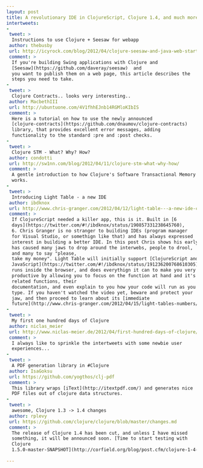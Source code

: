 ```yaml
---
layout: post
title: A revolutionary IDE in ClojureScript, Clojure 1.4, and much more
intertweets:
-
 tweet: >
  Instructions to use Clojure + Seesaw for webapp
 author: thebusby
 url: http://icyrock.com/blog/2012/04/clojure-seesaw-and-java-web-start-with-leiningen/
 comment: >
  If you're building Swing applications with Clojure and
  [Seesaw](https://github.com/daveray/seesaw)  and
  you want to publish them on a web page, this article describes the
  steps you need to take. 
-
 tweet: >
  Clojure Contracts.. looks very interesting..
 author: MacbethIII
 url: http://ubuntuone.com/4V1fhhEJnb14RGMloKIbIS
 comment: >
  Here is a tutorial on how to use the newly announced
  [clojure-contracts](https://github.com/dnaumov/clojure-contracts)
  library, that provides excellent error messages, adding
  functionality to the standard :pre and :post checks.
-
 tweet: >
  Clojure STM - What? Why? How?
 author: condotti
 url: http://sw1nn.com/blog/2012/04/11/clojure-stm-what-why-how/
 comment: >
  A gentle introduction to how Clojure's Software Transactional Memory
  works.
-
 tweet: >
  Introducing Light Table - a new IDE
 author: ibdknox
 url: http://www.chris-granger.com/2012/04/12/light-table---a-new-ide-concept/
 comment: >
  If ClojureScript needed a killer app, this is it. Built in [6
  days](https://twitter.com/#!/ibdknox/status/190857331238645760),
  6. Chris Granger is no stranger to building IDEs (program manager
  for Visual Studio, or somethign like that) and has always expressed
  interest in building a better IDE. In this post Chris shows his early prototype that
  has caused many jaws to drop around the interwebs, people to drool,
  and many to say "please,
  take my money". Light Table will initially support [ClojureScript and
  JavaScript](https://twitter.com/#!/ibdknox/status/191236200768610305),
  runs inside the browser, and does everythign it can to make you very
  productive by allowing you to focus on the function at hand and it's
  related functions, their 
  documentation, and even explain to you how your code will run as you
  type. If you haven't watched the video yet, beware and protect your
  jaw, and then proceed to learn about its [immediate
  future](http://www.chris-granger.com/2012/04/15/light-tables-numbers/) 
-
 tweet: >
  My first one hundred days of Clojure
 author: niclas_meier
 url: http://www.niclas-meier.de/2012/04/first-hundred-days-of-clojure/
 comment: >
  I always like to sprinkle the intertweets with some newbie user
  experiences...
-
 tweet: >
  A PDF generation library in #Clojure
 author: IsaGoksu
 url: https://github.com/yogthos/clj-pdf
 comment: >
  This library wraps [iText](http://itextpdf.com/) and generates nice
  PDF files out of clojure data structures.
-
 tweet: >
  awesome, Clojure 1.3 -> 1.4 changes
 author: rplevy
 url: https://github.com/clojure/clojure/blob/master/changes.md
 comment: >
  The release of Clojure 1.4 has been cut, and unless I have missed
  something, it will be announced soon. [Time to start testing with
  Clojure
  1.5.0-master-SNAPSHOT](http://corfield.org/blog/post.cfm/clojure-1-4-0-clj-time-congomongo) 
 
---
```

